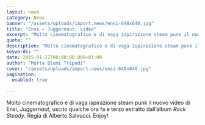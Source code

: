 ```yaml
---
layout: news
category: News
banner: "/assets/uploads/import.news/ensi-640x640.jpg"
title: "Ensi – Juggernaut: video"
excerpt: "Molto cinematografico e di vaga ispirazione steam punk il nuovo video di Ensi, Juggernaut, uscito qualche ora fa e terzo estratto dall’album Rock Steady. Regia di Alberto Salvucci. Enjoy!"
quote: ""
description: "Molto cinematografico e di vaga ispirazione steam punk il nuovo video di Ensi, Juggernaut, uscito qualche ora fa e terzo estratto dall’album Rock Steady. Regia di Alberto Salvucci. Enjoy!"
keywords: ""
date: 2015-01-27T00:00:00.000+01:00
author: "Marta Blumi Tripodi"
cover: "/assets/uploads/import.news/ensi-640x640.jpg"
pagination:
  enabled: true

---
```


[](https://hotmc.com/wp-content/uploads/2014/07/ensi.jpg)

Molto cinematografico e di vaga ispirazione steam punk il nuovo video di Ensi, _Juggernaut_, uscito qualche ora fa e terzo estratto dall’album _Rock Steady_. Regia di Alberto Salvucci. Enjoy!